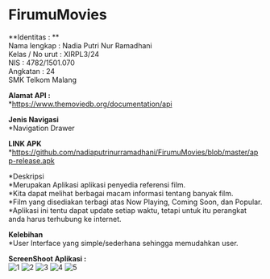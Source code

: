 # FirumuMovies <br>

**Identitas : **<br>
      Nama lengkap    : Nadia Putri Nur Ramadhani <br>
      Kelas / No urut : XIRPL3/24 <br>
      NIS             : 4782/1501.070 <br>
      Angkatan        : 24 <br>
      SMK Telkom Malang <br>
      
**Alamat API :**<br>
*https://www.themoviedb.org/documentation/api<br>

**Jenis Navigasi**<br>
*Navigation Drawer<br>
      
**LINK APK**<br>
*https://github.com/nadiaputrinurramadhani/FirumuMovies/blob/master/app-release.apk<br>

*Deskripsi<br>
*Merupakan Aplikasi aplikasi penyedia referensi film. <br>
*Kita dapat melihat berbagai macam informasi tentang banyak film. <br>
*Film yang disediakan terbagi atas Now Playing, Coming Soon, dan Popular.  <br>
*Aplikasi ini tentu dapat update setiap waktu, tetapi untuk itu perangkat anda harus terhubung ke internet.<br>

**Kelebihan**<br>
*User Interface yang simple/sederhana sehingga memudahkan user.<br>

**ScreenShoot Aplikasi :**<br>
![1](https://github.com/nadiaputrinurramadhani/FirumuMovies/blob/master/1.png)
![2](https://github.com/nadiaputrinurramadhani/FirumuMovies/blob/master/2.png)
![3](https://github.com/nadiaputrinurramadhani/FirumuMovies/blob/master/3.png)
![4](https://github.com/nadiaputrinurramadhani/FirumuMovies/blob/master/4.png)
![5](https://github.com/nadiaputrinurramadhani/FirumuMovies/blob/master/5.png)
